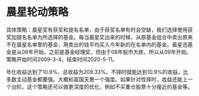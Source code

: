 # 晨星轮动策略

具体策略：晨星奖有获奖和提名名单，由于获奖名单有时会空缺，我们选择使用获奖加提名名单为所选择的基金。每当晨星奖出来的时候，从原基金组合中卖出原来不在晨星名单里的基金，用卖出的钱平均买入今年新的在名单内的基金。晨星选基金是从08年开始，之前是基金经理奖，但由于08年股市大跌，所以从09年开始。策略开始时间2009-3-4，结束时间2020-5-11。

年化收益达到了10.9%，总收益为209.33%。不择时就能达到10.9%的收益，比多数主动基金都要强。大概和富国天惠一个强度。如果针对性择时，收益还能上一个台阶。这个策略还可以做更深度的优化，例如不买重仓股票十分接近的基金等。
